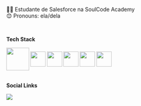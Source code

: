  👩‍🎓 Estudante de Salesforce na SoulCode Academy<br>
 😊 Pronouns: ela/dela 
 
<div style="display: inline_block"><br>
<p><b>Tech Stack<b></p>
<img align="center" height="60" width="60"  src="https://cdn.jsdelivr.net/gh/devicons/devicon/icons/salesforce/salesforce-original.svg" />
<img align="center" height="40" width="40" src="https://cdn.jsdelivr.net/gh/devicons/devicon/icons/html5/html5-original-wordmark.svg"/>
<img align="center" height="40" width="40"  src="https://cdn.jsdelivr.net/gh/devicons/devicon/icons/javascript/javascript-original.svg" />
<img align="center" height="40" width="40"  src="https://cdn.jsdelivr.net/gh/devicons/devicon/icons/css3/css3-original-wordmark.svg" />
<img align="center" height="40" width="40"  src="https://cdn.jsdelivr.net/gh/devicons/devicon/icons/visualstudio/visualstudio-plain.svg" />
<img align="center" height="40" width="40"  src="https://webcomponents.dev/assets/lib/lwc.svg" />
</div> <br>

<p><b>Social Links<b></p>
<a href="https://www.linkedin.com/in/mannuella-souza-3504a2160/" target="_blank"><img src="https://img.shields.io/badge/-LinkedIn-%230077B5?style=for-the-badge&logo=linkedin&logoColor=white" target="_blank"></a> 

